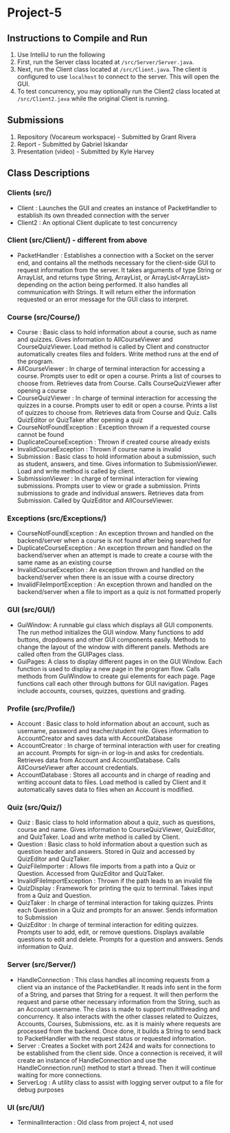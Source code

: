 # Project-5

## Instructions to Compile and Run

1. Use IntelliJ to run the following
2. First, run the Server class located at `/src/Server/Server.java`.
4. Next, run the Client class located at `/src/Client.java`. The client is configured to use `localhost` to connect to the server. This will open the GUI.
5. To test concurrency, you may optionally run the Client2 class located at `/src/Client2.java` while the original Client is running.

## Submissions

1. Repository (Vocareum workspace) - Submitted by Grant Rivera
2. Report - Submitted by Gabriel Iskandar
3. Presentation (video) - Submitted by Kyle Harvey

## Class Descriptions

### Clients (src/)
- Client : Launches the GUI and creates an instance of PacketHandler to establish its own threaded connection with the server
- Client2 : An optional Client duplicate to test concurrency

### Client (src/Client/) - different from above
- PacketHandler : Establishes a connection with a Socket on the server end, and contains all the methods necessary for the client-side GUI to request information from the server. It takes arguments of type String or ArrayList<String>, and returns type String, ArrayList<String>, or ArrayList<ArrayList<String>> depending on the action being performed. It also handles all communication with Strings. It will return either the information requested or an error message for the GUI class to interpret.
  
### Course (src/Course/)
- Course : Basic class to hold information about a course, such as name and quizzes. Gives information to AllCourseViewer and CourseQuizViewer. Load method is called by Client and constructor automatically creates files and folders. Write method runs at the end of the program. 
- AllCourseViewer : In charge of terminal interaction for accessing a course. Prompts user to edit or open a course. Prints a list of courses to choose from. Retrieves data from Course. Calls CourseQuizViewer after opening a course
- CourseQuizViewer : In charge of terminal interaction for accessing the quizzes in a course. Prompts user to edit or open a course. Prints a list of quizzes to choose from. Retrieves data from Course and Quiz. Calls QuizEditor or QuizTaker after opening a quiz
- CourseNotFoundException : Exception thrown if a requested course cannot be found
- DuplicateCourseException : Thrown if created course already exists
- InvalidCourseException : Thrown if course name is invalid
- Submission : Basic class to hold information about a submission, such as student, answers, and time. Gives information to SubmissionViewer. Load and write method is called by client.
- SubmissionViewer : In charge of terminal interaction for viewing submissions. Prompts user to view or grade a submission. Prints submissions to grade and individual answers. Retrieves data from Submission. Called by QuizEditor and AllCourseViewer.
  
### Exceptions (src/Exceptions/)
- CourseNotFoundException : An exception thrown and handled on the backend/server when a course is not found after being searched for
- DuplicateCourseException : An exception thrown and handled on the backend/server when an attempt is made to create a course with the same name as an existing course
- InvalidCourseException : An exception thrown and handled on the backend/server when there is an issue with a course directory
- InvalidFileImportException : An exception thrown and handled on the backend/server when a file to import as a quiz is not formatted properly

### GUI (src/GUI/)
- GuiWindow: A runnable gui class which displays all GUI components. The run method initializes the GUI window. Many functions to add buttons, dropdowns and other GUI components easily. Methods to change the layout of the window with different panels. Methods are called often from the GUIPages class.
- GuiPages: A class to display different pages in on the GUI Window. Each function is used to display a new page in the program flow. Calls methods from GuiWindow to create gui elements for each page. Page functions call each other through buttons for GUI navigation. Pages include accounts, courses, quizzes, questions and grading.

### Profile (src/Profile/)
- Account : Basic class to hold information about an account, such as username, password and teacher/student role. Gives information to AccountCreator and saves data with AccountDatabase
- AccountCreator : In charge of terminal interaction with user for creating an account. Prompts for sign-in or log-in and asks for credentials. Retrieves data from Account and AccountDatabase. Calls AllCourseViewer after account credentials.
- AccountDatabase : Stores all accounts and in charge of reading and writing account data to files. Load method is called by Client and it automatically saves data to files when an Account is modified.

### Quiz (src/Quiz/)
- Quiz : Basic class to hold information about a quiz, such as questions, course and name. Gives information to CourseQuizViewer, QuizEditor, and QuizTaker. Load and write method is called by Client.
- Question : Basic class to hold information about a question such as question header and answers. Stored in Quiz and accessed by QuizEditor and QuizTaker. 
- QuizFileImporter : Allows file imports from a path into a Quiz or Question. Accessed from QuizEditor and QuizTaker.
- InvalidFileImportException : Thrown if the path leads to an invalid file
- QuizDisplay : Framework for printing the quiz to terminal. Takes input from a Quiz and Question.
- QuizTaker : In charge of terminal interaction for taking quizzes. Prints each Question in a Quiz and prompts for an answer. Sends information to Submission
- QuizEditor : In charge of terminal interaction for editing quizzes. Prompts user to add, edit, or remove questions. Displays available questions to edit and delete. Prompts for a question and answers. Sends information to Quiz.

### Server (src/Server/)
- HandleConnection : This class handles all incoming requests from a client via an instance of the PacketHandler. It reads info sent in the form of a String, and parses that String for a request. It will then perform the request and parse other necessary information from the String, such as an Account username. The class is made to support multithreading and concurrency. It also interacts with the other classes related to Quizzes, Accounts, Courses, Submissions, etc. as it is mainly where requests are processed from the backend. Once done, it builds a String to send back to PacketHandler with the request status or requested information.
- Server : Creates a Socket with port 2424 and waits for connections to be established from the client side. Once a connection is received, it will create an instance of HandleConnection and use the HandleConnection.run() method to start a thread. Then it will continue waiting for more connections.
- ServerLog : A utility class to assist with logging server output to a file for debug purposes
  
### UI (src/UI/)
- TerminalInteraction : Old class from project 4, not used
